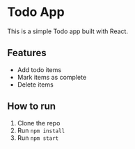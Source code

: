 # Todo App

This is a simple Todo app built with  React.

## Features

- Add todo items
- Mark items as complete
- Delete items

## How to run

1. Clone the repo
2. Run `npm install`
3. Run `npm start`


